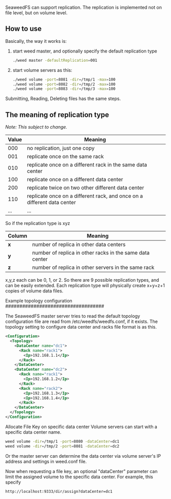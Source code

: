 SeaweedFS can support replication. The replication is implemented not on file level, but on volume level.

## How to use

Basically, the way it works is:

1. start weed master, and optionally specify the default replication type

   ```bash
   ./weed master -defaultReplication=001
   ```

2. start volume servers as this:

   ```bash
   ./weed volume -port=8081 -dir=/tmp/1 -max=100
   ./weed volume -port=8082 -dir=/tmp/2 -max=100
   ./weed volume -port=8083 -dir=/tmp/3 -max=100
   ```

Submitting, Reading, Deleting files has the same steps.

## The meaning of replication type

*Note: This subject to change.*

Value | Meaning
---|---
000 | no replication, just one copy
001 | replicate once on the same rack
010 | replicate once on a different rack in the same data center
100 | replicate once on a different data center
200 | replicate twice on two other different data center
110 | replicate once on a different rack, and once on a different data center
... | ...

So if the replication type is xyz

Column | Meaning
---|---
**x** | number of replica in other data centers
**y** | number of replica in other racks in the same data center
**z** | number of replica in other servers in the same rack

x,y,z each can be 0, 1, or 2. So there are 9 possible replication types, and can be easily extended. 
Each replication type will physically create x+y+z+1 copies of volume data files.

Example topology configuration 
###################################

The SeaweedFS master server tries to read the default topology configuration file are read from /etc/weedfs/weedfs.conf, if it exists. The topology setting to configure data center and racks file format is as this.

```xml
<Configuration>
  <Topology>
    <DataCenter name="dc1">
      <Rack name="rack1">
        <Ip>192.168.1.1</Ip>
      </Rack>
    </DataCenter>
    <DataCenter name="dc2">
      <Rack name="rack1">
        <Ip>192.168.1.2</Ip>
      </Rack>
      <Rack name="rack2">
        <Ip>192.168.1.3</Ip>
        <Ip>192.168.1.4</Ip>
      </Rack>
    </DataCenter>
  </Topology>
</Configuration>
```

Allocate File Key on specific data center
Volume servers can start with a specific data center name.

```bash
weed volume -dir=/tmp/1 -port=8080 -dataCenter=dc1
weed volume -dir=/tmp/2 -port=8081 -dataCenter=dc2
```

Or the master server can determine the data center via volume server's IP address and settings in weed.conf file.

Now when requesting a file key, an optional "dataCenter" parameter can limit the assigned volume to the specific data center. For example, this specify

```bash
http://localhost:9333/dir/assign?dataCenter=dc1
```